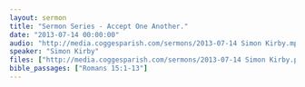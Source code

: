 ```yaml
---
layout: sermon
title: "Sermon Series - Accept One Another."
date: "2013-07-14 00:00:00"
audio: "http://media.coggesparish.com/sermons/2013-07-14 Simon Kirby.mp3"
speaker: "Simon Kirby"
files: ["http://media.coggesparish.com/sermons/2013-07-14 Simon Kirby.pdf"]
bible_passages: ["Romans 15:1-13"]
---
```

